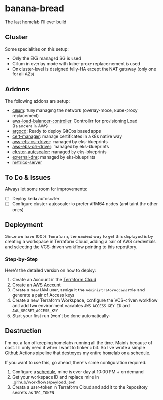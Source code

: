 # banana-bread

The last homelab I'll ever build

## Cluster

Some specialities on this setup:

- Only the EKS managed SG is used
- Cilium in overlay mode with kube-proxy replacemement is used
- On cluster-level is designed fully-HA except the NAT gateway (only one for all AZs)

## Addons

The following addons are setup:

- [cilium](https://cilium.io): fully managing the network (overlay-mode, kube-proxy replacement)
- [aws-load-balancer-controller](https://kubernetes-sigs.github.io/aws-load-balancer-controller/v2.4/): Controller for provisioning Load Balancers in AWS
- [argocd](https://argoproj.github.io/cd): Ready to deploy GitOps based apps
- [cert-manager](https://cert-manager.io/): manage certificates in a k8s native way
- [aws-efs-csi-driver](https://aws-ia.github.io/terraform-aws-eks-blueprints/main/add-ons/aws-efs-csi-driver/): managed by eks-blueprints
- [aws-ebs-csi-driver](https://github.com/kubernetes-sigs/aws-ebs-csi-driver/tree/master): managed by eks-blueprints
- [cluster-autoscaler](https://aws-ia.github.io/terraform-aws-eks-blueprints/main/add-ons/aws-efs-csi-driver/): managed by eks-blueprints
- [external-dns](https://aws-ia.github.io/terraform-aws-eks-blueprints/main/add-ons/external-dns/): managed by eks-blueprints
- [metrics-server](https://aws-ia.github.io/terraform-aws-eks-blueprints/main/add-ons/metrics-server/)

## To Do & Issues

Always let some room for improvements:

- [ ] Deploy keda autoscaler
- [ ] Configure cluster-autoscaler to prefer ARM64 nodes (and taint the other ones)

## Deployment

Since we have 100% Terraform, the easiest way to get this deployed is by creating a workspace in Terraform Cloud, adding a pair of AWS credentials and selecting the VCS-driven workflow pointing to this repository.

### Step-by-Step

Here's the detailed version on how to deploy:

1. Create an Account in the [Terraform Cloud](https://app.terraform.io)
2. Create an [AWS Account](https://aws.amazon.com)
3. Create a new IAM user, assign it the `AdministratorAccess` role and generate a pair of Access keys
4. Create a new Terraform Workspace, configure the VCS-driven workflow and add two environment variables `AWS_ACCESS_KEY_ID` and `AWS_SECRET_ACCESS_KEY`
5. Start your first run (won't be done automatically)

## Destruction

I'm not a fan of keeping homelabs running all the time. Mainly because of cost. I'll only need it when I want to tinker a bit. So I've wrote a simple Github Actions pipeline that destroyes my entire homelab on a schedule.

If you want to use this, go ahead, there's some configuration required.

1. Configure a [schedule](./.github/workflows/destroy.yml), mine is ever day at 10:00 PM + on demand
2. Get your workspace ID and replace mine in [.github/workflows/payload.json](./.github/workflows/payload.json)
3. Creata a user-token in Terraform Cloud and add it to the Repository secrets as `TFC_TOKEN`

